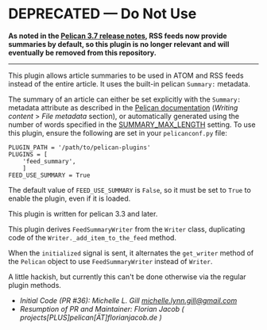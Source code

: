 # DEPRECATED — Do Not Use #

**As noted in the [Pelican 3.7 release notes](https://blog.getpelican.com/pelican-3.7-released.html), RSS feeds now provide summaries by default, so this plugin is no longer relevant and will eventually be removed from this repository.**

-----------------------

This plugin allows article summaries to be used in ATOM and RSS feeds instead of the entire article. It uses the
built-in pelican `Summary:` metadata.

The summary of an article can either be set explicitly with the `Summary:` metadata attribute as described in the
[Pelican documentation](http://docs.getpelican.com/) (*Writing content* > *File metadata* section),
or automatically generated using the number of words specified in the
[SUMMARY_MAX_LENGTH](http://docs.getpelican.com/en/latest/settings.html) setting.
To use this plugin, ensure the following are set in your `pelicanconf.py` file:

    PLUGIN_PATH = '/path/to/pelican-plugins'
    PLUGINS = [
		'feed_summary',
		]
    FEED_USE_SUMMARY = True

The default value of `FEED_USE_SUMMARY` is `False`, so it must be set to `True` to enable the plugin, even if it is loaded.

This plugin is written for pelican 3.3 and later.

This plugin derives `FeedSummaryWriter` from the `Writer` class, duplicating code of the `Writer._add_item_to_the_feed` method.

When the `initialized` signal is sent, it alternates the `get_writer` method of the `Pelican` object to use `FeedSummaryWriter` instead of `Writer`.

A little hackish, but currently this can't be done otherwise via the regular plugin methods.

 * *Initial Code (PR #36): Michelle L. Gill <michelle.lynn.gill@gmail.com>*
 * *Resumption of PR and Maintainer: Florian Jacob ( projects[PLUS]pelican[ÄT]florianjacob.de )*

